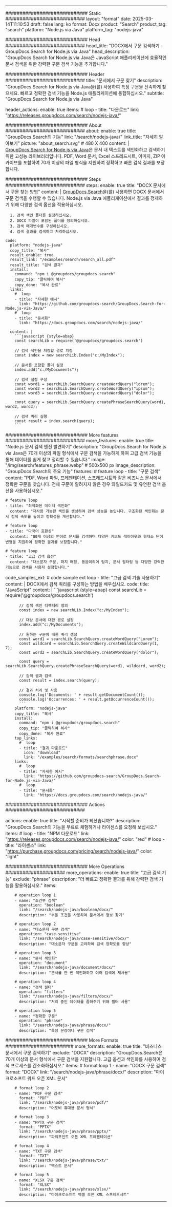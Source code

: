 
---
############################# Static ############################
layout: "format"
date:  2025-03-14T11:10:53
draft: false
lang: ko
format: Docx
product: "Search"
product_tag: "search"
platform: "Node.js via Java"
platform_tag: "nodejs-java"

############################# Head ############################
head_title: "DOCX에서 구문 검색하기 - GroupDocs.Search for Node.js via Java"
head_description: "GroupDocs.Search for Node.js via Java은 JavaScript 애플리케이션에 효율적인 문서 검색을 위한 강력한 구문 검색 기능을 추가합니다."

############################# Header ############################
title: "문서에서 구문 찾기" 
description: "GroupDocs.Search for Node.js via Java을(를) 사용하여 특정 구문을 신속하게 찾으세요. 빠르고 정확한 검색 기능을 Node.js 애플리케이션에 통합하십시오."
subtitle: "GroupDocs.Search for Node.js via Java" 

header_actions:
  enable: true
  items:
    #  loop
    - title: "다운로드"
      link: "https://releases.groupdocs.com/search/nodejs-java/"
      
############################# About ############################
about:
    enable: true
    title: "GroupDocs.Search의 기능"
    link: "/search/nodejs-java/"
    link_title: "자세히 알아보기"
    picture: "about_search.svg" # 480 X 400
    content: |
       [GroupDocs.Search for Node.js via Java](/search/nodejs-java/)은 문서 내 텍스트를 색인화하고 검색하기 위한 고성능 라이브러리입니다. PDF, Word 문서, Excel 스프레드시트, 이미지, ZIP 아카이브를 포함하여 70개 이상의 파일 형식을 지원하여 정확하고 빠른 검색 결과를 보장합니다.

############################# Steps ############################
steps:
    enable: true
    title: "DOCX 문서에서 구문 찾는 방법"
    content: |
      [GroupDocs.Search](/search/nodejs-java/)을(를) 사용하면 DOCX 문서에서 구문 검색을 수행할 수 있습니다. Node.js via Java 애플리케이션에서 결과를 정제하기 위해 다양한 검색 옵션을 적용하십시오.
      
      1. 검색 색인 폴더를 설정하십시오.
      2. DOCX 파일이 포함된 폴더를 정의하십시오.
      3. 검색 매개변수를 구성하십시오.
      4. 검색 결과를 검색하고 처리하십시오.
   
    code:
      platform: "nodejs-java"
      copy_title: "복사"
      result_enable: true
      result_link: "/examples/search/search_all.pdf"
      result_title: "검색 결과"
      install:
        command: "npm i @groupdocs/groupdocs.search"
        copy_tip: "클릭하여 복사"
        copy_done: "복사 완료"
      links:
        #  loop
        - title: "자세한 예시"
          link: "https://github.com/groupdocs-search/GroupDocs.Search-for-Node.js-via-Java/"
        #  loop
        - title: "문서화"
          link: "https://docs.groupdocs.com/search/nodejs-java/"
          
      content: |
        ```javascript {style=abap}
        const searchLib = require('@groupdocs/groupdocs.search')

        // 검색 색인을 저장할 경로 지정
        const index = new searchLib.Index("c:/MyIndex");

        // 문서를 포함한 폴더 설정
        index.add("c:/MyDocuments");

        // 검색 설정 구성
        const word1 = searchLib.SearchQuery.createWordQuery("lorem");
        const word2 = searchLib.SearchQuery.createWordQuery("ipsum");
        const word3 = searchLib.SearchQuery.createWordQuery("dolor");

        const query = searchLib.SearchQuery.createPhraseSearchQuery(word1, word2, word3);

        // 검색 쿼리 실행
        const result = index.search(query);
        ```            

############################# More features ############################
more_features:
  enable: true
  title: "Node.js 문서 검색 엔진 발견하기"
  description: "GroupDocs.Search for Node.js via Java은 70개 이상의 파일 형식에서 구문 검색을 가능하게 하여 고급 검색 기능을 통해 데이터를 쉽게 찾고 정리할 수 있습니다."
  image: "/img/search/features_phrase.webp" # 500x500 px
  image_description: "GroupDocs.Search의 주요 기능"
  features:
    # feature loop
    - title: "구문 검색"
      content: "PDF, Word 파일, 프레젠테이션, 스프레드시트와 같은 비즈니스 문서에서 정확한 구문을 찾습니다. 전체 구문이 알려지지 않은 경우 와일드카드 및 유연한 검색 옵션을 사용하십시오."

    # feature loop
    - title: "최적화된 데이터 색인화"
      content: "재사용 가능한 색인을 생성하여 검색 성능을 높입니다. 구조화된 색인화는 문서 검색 속도를 높이고 정확성을 개선합니다."

    # feature loop
    - title: "다국어 호환성"
      content: "80개 이상의 언어로 문서를 검색하며 다양한 키보드 레이아웃과 형태소 단어 변형을 지원하여 정확한 결과를 보장합니다."

    # feature loop
    - title: "고급 검색 옵션"
      content: "대소문자 구분, 퍼지 매칭, 동음이의어 탐지, 문서 필터링 등 다양한 강력한 기능으로 검색을 사용자 설정합니다."
      
  code_samples_ext:
    # code sample ext loop
    - title: "고급 검색 기술 사용하기"
      content: |
        DOCX에서 검색 쿼리를 구성하는 방법을 배우십시오.
      code:
        title: "JavaScript"
        content: |
          ```javascript {style=abap}
          const searchLib = require('@groupdocs/groupdocs.search')
          
          // 검색 색인 디렉터리 정의
          const index = new searchLib.Index("c:/MyIndex");
              
          // 대상 문서에 대한 경로 설정
          index.add("c:/MyDocuments");

          // 원하는 구문에 대한 쿼리 생성
          const word1 = searchLib.SearchQuery.createWordQuery("Lorem");
          const wildcard = searchLib.SearchQuery.createWildcardQuery(1, 7);
          const word2 = searchLib.SearchQuery.createWordQuery("dolor");

          const query = searchLib.SearchQuery.createPhraseSearchQuery(word1, wildcard, word2);

          // 검색 결과 검색
          const result = index.search(query);
          
          // 결과 처리 및 사용
          console.log('Documents: ' + result.getDocumentCount());
          console.log('Occurrences: ' + result.getOccurrenceCount());
          ```
        platform: "nodejs-java"
        copy_title: "복사"
        install:
          command: "npm i @groupdocs/groupdocs.search"
          copy_tip: "클릭하여 복사"
          copy_done: "복사 완료"
        top_links:
          #  loop
          - title: "결과 다운로드"
            icon: "download"
            link: "/examples/search/formats/searchphrase.docx"
        links:
          #  loop
          - title: "자세한 예시"
            link: "https://github.com/groupdocs-search/GroupDocs.Search-for-Node.js-via-Java/"
          #  loop
          - title: "문서화"
            link: "https://docs.groupdocs.com/search/nodejs-java/"
            

            


############################# Actions ############################

actions:
  enable: true
  title: "시작할 준비가 되셨습니까?"
  description: "GroupDocs.Search의 기능을 무료로 체험하거나 라이센스를 요청해 보십시오."
  items:
    #  loop
    - title: "NPM 다운로드"
      link: "https://releases.groupdocs.com/search/nodejs-java/"
      color: "red"
        #  loop
    - title: "라이센스"
      link: "https://purchase.groupdocs.com/pricing/search/nodejs-java/"
      color: "light"


############################# More Operations #####################
more_operations:
    enable: true
    title: "고급 검색 기능"
    exclude: "phrase"
    description: "더 빠르고 정확한 결과를 위해 강력한 검색 기능을 활용하십시오."
    items: 
          
        # operation loop 1
        - name: "조건부 검색"
          operation: "boolean"
          link: "/search/nodejs-java/boolean/docx/"
          description: "부울 조건을 사용하여 문서에서 정보 찾기"

        # operation loop 2
        - name: "대소문자 구분 검색"
          operation: "case-sensitive"
          link: "/search/nodejs-java/case-sensitive/docx/"
          description: "대소문자 구분을 고려하여 검색 정확도를 향상"

        # operation loop 3
        - name: "문서 색인화"
          operation: "document"
          link: "/search/nodejs-java/document/docx/"
          description: "문서를 한 번 색인화하고 여러 검색에 재사용"

        # operation loop 4
        - name: "검색 필터"
          operation: "filters"
          link: "/search/nodejs-java/filters/docx/"
          description: "처리 중인 데이터를 좁혀주기 위해 필터 사용"

        # operation loop 5
        - name: "정확한 구문"
          operation: "phrase"
          link: "/search/nodejs-java/phrase/docx/"
          description: "특정 문장이나 구문 검색"
          
        
          
############################# More Formats ########################
more_formats:
    enable: true
    title: "비즈니스 문서에서 구문 검색하기"
    exclude: "DOCX"
    description: "GroupDocs.Search은 70개 이상의 문서 형식에서 구문 검색을 지원합니다. 고급 옵션과 색인화를 사용하여 검색 프로세스를 간소화하십시오."
    items: 
        # format loop 1
        - name: "DOCX 구문 검색"
          format: "DOCX"
          link: "/search/nodejs-java/phrase/docx/"
          description: "마이크로소프트 워드 오픈 XML 문서"
          
        # format loop 2
        - name: "PDF 구문 검색"
          format: "PDF"
          link: "/search/nodejs-java/phrase/pdf/"
          description: "어도비 휴대용 문서 형식"
          
        # format loop 3
        - name: "PPTX 구문 검색"
          format: "PPTX"
          link: "/search/nodejs-java/phrase/pptx/"
          description: "파워포인트 오픈 XML 프레젠테이션"

        # format loop 4
        - name: "TXT 구문 검색"
          format: "TXT"
          link: "/search/nodejs-java/phrase/txt/"
          description: "텍스트 문서"
          
        # format loop 5
        - name: "XLSX 구문 검색"
          format: "XLSX"
          link: "/search/nodejs-java/phrase/xlsx/"
          description: "마이크로소프트 엑셀 오픈 XML 스프레드시트"
  

---